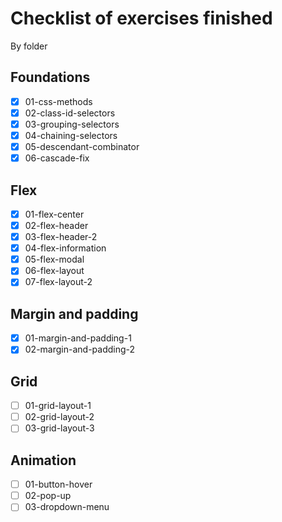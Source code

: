 # Checklist of exercises finished

By folder

## Foundations

- [x] 01-css-methods
- [x] 02-class-id-selectors
- [x] 03-grouping-selectors
- [x] 04-chaining-selectors
- [x] 05-descendant-combinator
- [x] 06-cascade-fix

## Flex

- [x] 01-flex-center
- [x] 02-flex-header
- [x] 03-flex-header-2
- [x] 04-flex-information
- [x] 05-flex-modal
- [x] 06-flex-layout
- [x] 07-flex-layout-2

## Margin and padding

- [x] 01-margin-and-padding-1
- [x] 02-margin-and-padding-2

## Grid

- [ ] 01-grid-layout-1
- [ ] 02-grid-layout-2
- [ ] 03-grid-layout-3

## Animation

- [ ] 01-button-hover
- [ ] 02-pop-up
- [ ] 03-dropdown-menu
